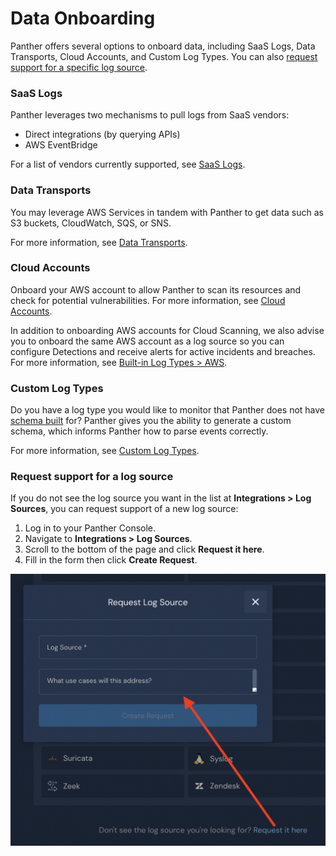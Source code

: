 # Data Onboarding

Panther offers several options to onboard data, including SaaS Logs, Data Transports, Cloud Accounts, and Custom Log Types. You can also [request support for a specific log source](https://docs.runpanther.io/data-onboarding#request).&#x20;

### SaaS Logs

Panther leverages two mechanisms to pull logs from SaaS vendors:&#x20;

* Direct integrations (by querying APIs)
* AWS EventBridge

For a list of vendors currently supported, see [SaaS Logs](saas-logs/).

### Data Transports

You may leverage AWS Services in tandem with Panther to get data such as S3 buckets, CloudWatch, SQS, or SNS.

For more information, see [Data Transports](data-transports/).

### Cloud Accounts

Onboard your AWS account to allow Panther to scan its resources and check for potential vulnerabilities. For more information, see [Cloud Accounts](https://docs.panther.com/cloud-scanning).

In addition to onboarding AWS accounts for Cloud Scanning, we also advise you to onboard the same AWS account as a log source so you can configure Detections and receive alerts for active incidents and breaches. For more information, see [Built-in Log Types > AWS](supported-logs/aws.md).

### Custom Log Types

Do you have a log type you would like to monitor that Panther does not have [schema built](https://docs.runpanther.io/data-onboarding/supported-logs) for? Panther gives you the ability to generate a custom schema, which informs Panther how to parse events correctly.

For more information, see [Custom Log Types](custom-log-types/).

### Request support for a log source <a href="#request" id="request"></a>

If you do not see the log source you want in the list at **Integrations > Log Sources**, you can request support of a new log source:

1. Log in to your Panther Console.
2. Navigate to **Integrations > Log Sources**.
3. Scroll to the bottom of the page and click **Request it here**.
4. Fill in the form then click **Create Request**.

![](../.gitbook/assets/request-log-source.png)
